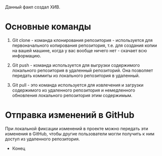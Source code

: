 Данный фаил создал ХИВ.

# Основные команды 

1. Git clone - команда клонирования репозитория - используется для первоначального копирования репозитория, т.е. для создания копии на вашей машине, когда у вас вообще ничего нет - скачает всю информацию.

2. Git push - команда используется для выгрузки содержимого локального репозитория в удаленный репозиторий. Она позволяет передать коммиты из локального репозитория в удаленный.

3. Git pull - это команда используется для извлечения и загрузки содержимого из удаленного репозитория и немедленного обновления локального репозитория этим содержимым.

# Отправка изменений в GitHub

При локальной фиксации изменений в проекте можно передать эти изменения в GitHub, чтобы другие пользователи могли получить к ним доступ из удаленного репозитория.

* Конец